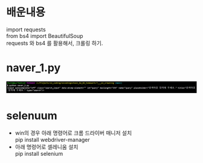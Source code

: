 # 배운내용

import requests  
from bs4 import BeautifulSoup  
requests 와 bs4 를 활용해서, 크롤링 하기.

# naver_1.py

<img src="images/naver1.png">

# selenuum

- win의 경우 아래 명령어로 크롬 드라이버 매니저 설치  
  pip install webdriver-manager
- 아래 명령어로 셀레니움 설치  
  pip install selenium
